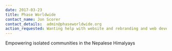 ```yaml
---
date: 2017-03-23
title: Phase Worldwide
contact_name: Jon Scorer
contact_details:  admin@phaseworldwide.org
action_requested: Wanting help with website and rebranding and web development
---
```

Empowering isolated communities in the Nepalese Himalyays
